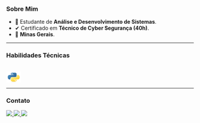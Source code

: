 ### **Sobre Mim**
- 🔭 Estudante de **Análise e Desenvolvimento de Sistemas**.
- ✔ Certificado em **Técnico de Cyber Segurança (40h)**.
- 🚩 **Minas Gerais**.

---

### **Habilidades Técnicas**
<div style="display: inline_block"><br>
  <img align="center" alt="Python" height="30" width="40" src="https://raw.githubusercontent.com/devicons/devicon/master/icons/python/python-original.svg">

          
  
</div>


          
</div>

---

### **Contato**
<div> 
  <a href="https://www.instagram.com/pedrovictor.11/" target="_blank">
    <img src="https://img.shields.io/badge/-Instagram-%23E4405F?style=for-the-badge&logo=instagram&logoColor=white" target="_blank">
  </a>
  <a href="https://www.mailto:pedrovictor1126@gmail.com">
    <img src="https://img.shields.io/badge/-Gmail-%23333?style=for-the-badge&logo=gmail&logoColor=white" target="_blank">
  </a>
  <a href="https://t.me/pedroalxd">
    <img src="https://img.shields.io/badge/Telegram-2CA5E0?style=for-the-badge&logo=telegram&logoColor=white" target="_blank">
  </a>
</div>
